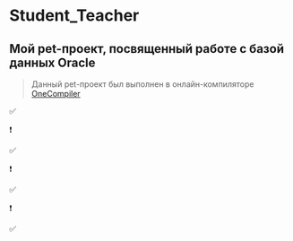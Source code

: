 # Student_Teacher
## Мой pet-проект, посвященный работе с базой данных Oracle </u>
> Данный pet-проект был выполнен в онлайн-компиляторе [OneCompiler](https://onecompiler.com/)

:white_check_mark:

:heavy_exclamation_mark:

:white_check_mark:

:heavy_exclamation_mark:

:white_check_mark:

:heavy_exclamation_mark:

:white_check_mark:

